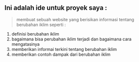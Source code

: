 ## Ini adalah ide untuk proyek saya :
> membuat sebuah website yang berisikan informasi tentang berubahan iklim seperti :
 1. definisi berubahan iklim
 2. bagaimana bisa perubahan iklim terjadi dan bagaimana cara mengatasinya
 3. memberikan informai terkini tentang berubahan iklim
 4. memberikan contoh dampak dari berubahan iklim
